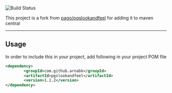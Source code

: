 ![Build Status](https://travis-ci.org/arnabk/pgslookandfeel.svg?branch=master)

This project is a fork from [pago/pgslookandfeel](https://github.com/pago/pgslookandfeel) for adding it to maven central

----------
**Usage**
----------
In order to include this in your project, add following in your project POM file

```xml
<dependency>
        <groupId>com.github.arnabk</groupId>
        <artifactId>pgslookandfeel</artifactId>
        <version>1.1.2</version>
</dependency>
